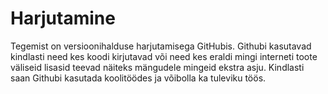 # Harjutamine
Tegemist on versioonihalduse harjutamisega GitHubis.
Githubi kasutavad kindlasti need kes koodi kirjutavad või need kes eraldi mingi interneti toote väliseid lisasid teevad näiteks mängudele mingeid ekstra asju.
Kindlasti saan Githubi kasutada koolitöödes ja võibolla ka tuleviku töös.
